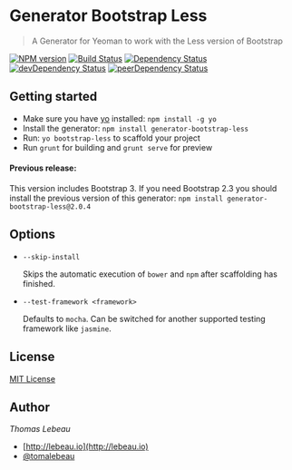 # Generator Bootstrap Less 

> A Generator for Yeoman to work with the Less version of Bootstrap

[![NPM version](https://badge.fury.io/js/generator-bootstrap-less.svg)](http://badge.fury.io/js/generator-bootstrap-less)
[![Build Status](https://travis-ci.org/thomas-lebeau/generator-bootstrap-less.svg?branch=master)](https://travis-ci.org/Thomas-Lebeau/generator-bootstrap-less)
[![Dependency Status](https://david-dm.org/Thomas-Lebeau/generator-bootstrap-less.svg)](https://david-dm.org/Thomas-Lebeau/generator-bootstrap-less)
[![devDependency Status](https://david-dm.org/Thomas-Lebeau/generator-bootstrap-less/dev-status.svg)](https://david-dm.org/Thomas-Lebeau/generator-bootstrap-less#info=devDependencies)
[![peerDependency Status](https://david-dm.org/Thomas-Lebeau/generator-bootstrap-less/peer-status.svg)](https://david-dm.org/Thomas-Lebeau/generator-bootstrap-less#info=peerDependencies)

## Getting started
- Make sure you have [yo](https://github.com/yeoman/yo) installed:
    `npm install -g yo`
- Install the generator: `npm install generator-bootstrap-less`
- Run: `yo bootstrap-less` to scaffold your project
- Run `grunt` for building and `grunt serve` for preview

#### Previous release:
This version includes Bootstrap 3. If you need Bootstrap 2.3 you should install the previous version of this generator: `npm install generator-bootstrap-less@2.0.4`


## Options

* `--skip-install`

  Skips the automatic execution of `bower` and `npm` after scaffolding has finished.

* `--test-framework <framework>`

  Defaults to `mocha`. Can be switched for another supported testing framework like `jasmine`.


## License
[MIT License](http://en.wikipedia.org/wiki/MIT_License)


## Author
*Thomas Lebeau*

* [http://lebeau.io](http://lebeau.io)
* [@tomalebeau](http://twitter.com/tomalebeau)
